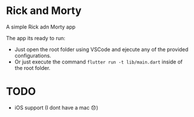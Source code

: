 # Rick and Morty

A simple Rick adn Morty app

The app its ready to run: 
  - Just open the root folder using VSCode and ejecute any of the provided configurations.
  - Or just execute the command ``` flutter run -t lib/main.dart ``` inside of the root folder.

# TODO
  - iOS support (I dont have a mac :disappointed:)
